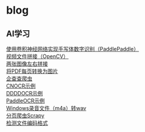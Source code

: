 # blog
## AI学习
[使用卷积神经网络实现手写体数字识别（PaddlePaddle）](https://github.com/rayallen28/blog/blob/main/%E4%BD%BF%E7%94%A8%E5%8D%B7%E7%A7%AF%E7%A5%9E%E7%BB%8F%E7%BD%91%E7%BB%9C%E5%AE%9E%E7%8E%B0%E6%89%8B%E5%86%99%E4%BD%93%E6%95%B0%E5%AD%97%E8%AF%86%E5%88%AB.md)
<br>
[视频文件拼接（OpenCV）](https://github.com/rayallen28/blog/blob/main/%E8%A7%86%E9%A2%91%E6%96%87%E4%BB%B6%E6%8B%BC%E6%8E%A5.md)
<br>
[两张图像左右拼接](https://github.com/rayallen28/blog/blob/main/%E4%B8%A4%E5%BC%A0%E5%9B%BE%E5%83%8F%E5%B7%A6%E5%8F%B3%E6%8B%BC%E6%8E%A5.md)
<br>
[将PDF每页转换为图片](https://github.com/rayallen28/blog/blob/main/%E5%B0%86PDF%E6%AF%8F%E9%A1%B5%E8%BD%AC%E6%8D%A2%E4%B8%BA%E5%9B%BE%E7%89%87.md)
<br>
[企查查爬虫](https://github.com/rayallen28/blog/blob/main/%E4%BC%81%E6%9F%A5%E6%9F%A5%E7%88%AC%E8%99%AB.md)
<br>
[CNOCR示例](https://github.com/rayallen28/blog/blob/main/CNOCR%E7%A4%BA%E4%BE%8B.md)
<br>
[DDDDOCR示例](https://github.com/rayallen28/blog/blob/main/DDDDOCR%E7%A4%BA%E4%BE%8B.md)
<br>
[PaddleOCR示例](https://github.com/rayallen28/blog/blob/main/PaddleOCR%E7%A4%BA%E4%BE%8B.md)
<br>
[Windows录音文件（m4a）转wav](https://github.com/rayallen28/blog/blob/main/Windows%E5%BD%95%E9%9F%B3%E6%96%87%E4%BB%B6%EF%BC%88m4a%EF%BC%89%E8%BD%ACwav.md)
<br>
[分页爬虫Scrapy](https://github.com/rayallen28/blog/blob/main/%E5%88%86%E9%A1%B5%E7%88%AC%E8%99%ABScrapy.md)
<br>
[检测文件编码格式](https://github.com/rayallen28/blog/blob/main/%E6%A3%80%E6%B5%8B%E6%96%87%E4%BB%B6%E7%BC%96%E7%A0%81%E6%A0%BC%E5%BC%8F.md)
<br>
